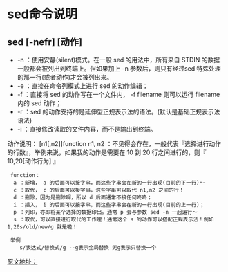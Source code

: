# sed命令说明

## sed [-nefr] [动作]
* -n ：使用安静(silent)模式。在一般 sed 的用法中，所有来自 STDIN 的数据一般都会被列出到终端上。但如果加上 -n 参数后，则只有经过sed 特殊处理的那一行(或者动作)才会被列出来。
* -e ：直接在命令列模式上进行 sed 的动作编辑；
* -f ：直接将 sed 的动作写在一个文件内， -f filename 则可以运行 filename 内的 sed 动作；
* -r ：sed 的动作支持的是延伸型正规表示法的语法。(默认是基础正规表示法语法)
* -i ：直接修改读取的文件内容，而不是输出到终端。

动作说明： [n1[,n2]]function
n1, n2 ：不见得会存在，一般代表『选择进行动作的行数』，举例来说，如果我的动作是需要在 10 到 20 行之间进行的，则『 10,20[动作行为] 』
```
 function：
  a ：新增， a 的后面可以接字串，而这些字串会在新的一行出现(目前的下一行)～
  c ：取代， c 的后面可以接字串，这些字串可以取代 n1,n2 之间的行！
  d ：删除，因为是删除啊，所以 d 后面通常不接任何咚咚；
  i ：插入， i 的后面可以接字串，而这些字串会在新的一行出现(目前的上一行)；
  p ：列印，亦即将某个选择的数据印出。通常 p 会与参数 sed -n 一起运行～
  s ：取代，可以直接进行取代的工作哩！通常这个 s 的动作可以搭配正规表示法！例如 1,20s/old/new/g 就是啦！

 举例
    s/表达式/替换式/g --g表示全局替换 无g表示只替换一个
```

[原文地址：](http://www.cnblogs.com/ggjucheng/archive/2013/01/13/2856901.html)
